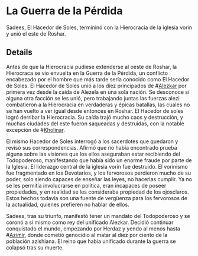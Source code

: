 # La Guerra de la Pérdida
Sadees, El Hacedor de Soles, termininó con la Hierocracia de la iglesia vorin y unió el este de Roshar. 

## Details
Antes de que la Hierocracia pudiese extenderse al oeste de Roshar, la Hierocraca se vio envuelta en la Guerra de la Pérdida, un conflicto encabezado por el hombre que más tarde sería conocido como El Hacedor de Soles. El Hacedor de Soles unió a los diez principados de #[Alezkar](locations/alethkar) por primera vez desde la caída de Alezela en una sola nación. Se desconoce si alguna otra facción se les unió, pero trabajando juntas las fuerzas alezi combatieron a la Hierocracia en verdaderas y épicas batallas, las cuales no se han vuelto a ver igual desde entonces en Roshar. El Hacedor de soles logró derribar la Hierocracia. Su caída trajó mucho caos y destrucción, y muchas ciudades del este fueron saqueadas y destruidas, con la notable excepción de #[Kholinar](locations/kholinar). 

El mismo Hacedor de Soles interrogó a los sacerdotes que quedaron y revisó sus correspondencias. Afirmó que no había encontrado prueba alguna sobre las visiones que los ellos aseguraban estar recibiendo del Todopoderoso, manifestando que había sido un enorme fraude por parte de la Iglesia. El liderazgo central de la iglesia vorin fue destruido. El vorinismo fue fragmentado en los Devotarios, y los fervorosos perdieron mucho de su poder, solo siendo capaces de enseñar las leyes, no hacerlas cumplir. Ya no se les permitía involucrarse en política, eran incapaces de poseer propiedades, y en realidad se les consideraba propiedad de los ojosclaros. Estos hechos todavía son una fuente de vergüenza para los fervorosos de la actualidad, quienes prefieren no hablar de ellos.

Sadees, tras su triunfo, manifestó tener un mandato del Todopoderoso y se coronó a sí mismo como rey del unificado Alezkar. Decidió continuar conquistado el mundo, empezando por Herdaz y yendo al menos hasta #[Azimir](locations/azimir), donde cometió genocidio al matar al diez por ciento de la población azishiana. El reino que había unificado durante la guerra se colapsó tras su muerte. 
